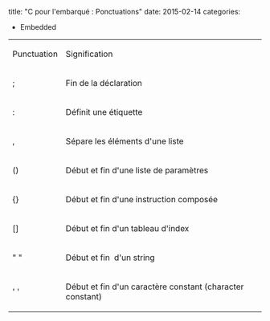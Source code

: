 title: "C pour l'embarqué : Ponctuations"
date: 2015-02-14
categories: 
- Embedded




<table > 
<tbody >
<tr >

<td >







Punctuation






</td>

<td >







Signification






</td>
</tr>
<tr >

<td >







;






</td>

<td >







Fin de la déclaration






</td>
</tr>
<tr >

<td >







:






</td>

<td >







Définit une étiquette






</td>
</tr>
<tr >

<td >







,






</td>

<td >







Sépare les éléments d'une liste






</td>
</tr>
<tr >

<td >







()






</td>

<td >







Début et fin d'une liste de paramètres






</td>
</tr>
<tr >

<td >







{}






</td>

<td >







Début et fin d'une instruction composée






</td>
</tr>
<tr >

<td >







[]






</td>

<td >







Début et fin d'un tableau d'index






</td>
</tr>
<tr >

<td >







" "






</td>

<td >







Début et fin  d'un string






</td>
</tr>
<tr >

<td >







' '






</td>

<td >







Début et fin d'un caractère constant (character constant)






</td>
</tr>
</tbody>
</table>

